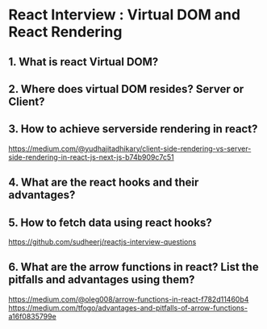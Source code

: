 # React Interview : Virtual DOM and React Rendering

## 1. What is react Virtual DOM?

## 2. Where does virtual DOM resides? Server or Client?

## 3. How to achieve serverside rendering in react?
https://medium.com/@yudhajitadhikary/client-side-rendering-vs-server-side-rendering-in-react-js-next-js-b74b909c7c51
## 4. What are the react hooks and their advantages?

## 5. How to fetch data using react hooks?
https://github.com/sudheerj/reactjs-interview-questions

## 6. What are the arrow functions in react? List the pitfalls and advantages using them?
https://medium.com/@oleg008/arrow-functions-in-react-f782d11460b4
https://medium.com/tfogo/advantages-and-pitfalls-of-arrow-functions-a16f0835799e


